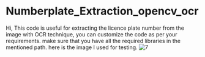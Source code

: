 # Numberplate_Extraction_opencv_ocr
Hi, This code is useful for extracting the licence plate number from the image with OCR technique, you can customize the code as per your requirements. make sure that you have all the required libraries in the mentioned path. here is the image I used for testing.  ![7](https://user-images.githubusercontent.com/86663239/124377314-fbbd7700-dcc8-11eb-8da4-9e5091b63a04.jpg)
